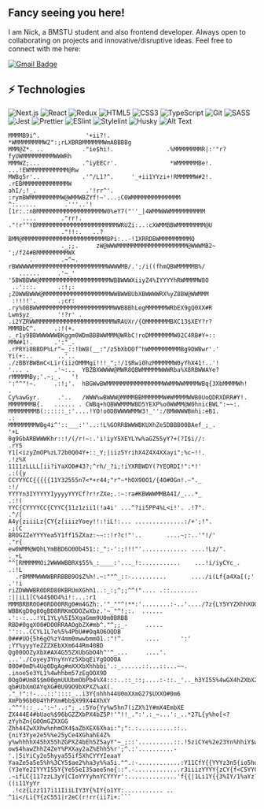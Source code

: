 ## Fancy seeing you here! 

I am Nick, a BMSTU student and also frontend developer. Always open to collaborating on projects and innovative/disruptive ideas. Feel free to connect with me here:

[![Gmail Badge](https://img.shields.io/badge/-klausanv@gmail.com-c14438?style=flat-square&logo=Gmail&logoColor=white&link=mailto:klausanv@gmail.com)](mailto:klausanv@gmail.com)

## ⚡ Technologies

![Next.js](https://img.shields.io/badge/-Next.js-black?style=flat-square&logo=next.js)
![React](https://img.shields.io/badge/-React-black?style=flat-square&logo=react)
![Redux](https://img.shields.io/badge/-Redux-8A2BE2?style=flat-square&logo=redux)
![HTML5](https://img.shields.io/badge/-HTML5-E34F26?style=flat-square&logo=html5&logoColor=white)
![CSS3](https://img.shields.io/badge/-CSS3-1572B6?style=flat-square&logo=css3)
![TypeScript](https://img.shields.io/badge/-TypeScript-black?style=flat-square&logo=typescript)
![Git](https://img.shields.io/badge/-Git-black?style=flat-square&logo=git)
![SASS](https://img.shields.io/badge/-SASS-white?style=flat-square&logo=sass)
![Jest](https://img.shields.io/badge/-Jest-black?style=flat-square&logo=jest)
![Prettier](https://img.shields.io/badge/-Prettier-402966?style=flat-square&logo=prettier)
![ESlint](https://img.shields.io/badge/-ESlint-6902de?style=flat-square&logo=eslint)
![Stylelint](https://img.shields.io/badge/-Stylelint-black?style=flat-square&logo=stylelint)
![Husky](https://img.shields.io/badge/-Husky-00f7ff?style=flat-square&logo=husky)
![Alt Text](https://media2.giphy.com/media/v1.Y2lkPTc5MGI3NjExbjF0Nnc2a2NlbXkzMzM3M25udW9yNjF6ejdpNGhrbGg5MjNrdzhiNiZlcD12MV9pbnRlcm5hbF9naWZfYnlfaWQmY3Q9Zw/XpDqg9dy0IoBh48rXp/giphy.gif)
```MMMMMMMBa:           .ibDRKO5r.           .~!RMMMMMMMMMOL!. ./RMMMMMMMWB5""/YC?+
MMMMB9i^.             '+ii?!.                *WMMMMMMMMW2":;rLXBRBMMMMMMWmABBBBg
MMM@Z*. ..           ."ie$hi!.               .%MMMMMMMMR|:'"r?fyUWMMMMMMMMMWWWRh
MMMWZ;...            .^iyEECr'.               *WMMMMMMBe!.  ...!EWMMMMMMMMMMM@Rw
MWBg5r'..            .'^/L1?^.     '_+ii1YYzi+!RMMMMMW#2!.    .rEBMMMMMMMMMMMMMW
ahI/;!_.              .'!rr^'. :rymBWMMMMMMMMMW@WMMWBZYf!~'...;C0WMMMMMMMMMMMMMM
^:......        .'''..'![1r:.:nBMMMMMMMMMMMMMMMMMMMW0%eY7("''_|4WMMWWWMMMMMMMMMM
    ....       ."rr!. ."!r""YBMMMMMMMMMMMMMMMMMMMMMMMWRUZi:..:cXWMMBBWMMMMMMMM@U
               ."!!:.   ..?BMM@MMMMMMMMMMMMMMMMMMMMMMMMBPi:..-!1XRRDBWMMMMMMMMMQ
               ._;;.     zW@WWWMMMMMMMMMMMMMMMMMMMM@WWWMB2~  ';/f24#BMMMMMMMMMWX
      .        .~^~.    rBWWWWWMMMMMMMMMMMMMMMMMMMMMWWWWMB/.';/i((fhmQBWMMMMMB%/
   ......     .'~_'    '5BWBBWW@MMMMMMMMMMMMMMMMMMMMWBBWWWXiiyZ4%IYYYYhRWMMMMW8O
 ..':::.      .:!;:    ;ZOWWBWWW@MMMMMMMMMMMMMMMMMMMWWBWWBUbXBWWWWRX%yZ8BW@WWMMM
 :!!!!'.      .;cr:   .ry%0BBWWMMMMMMMMMMMMMMMMMMMMMWWBBBhLegMMMMMMWRbEX9gQ0XX#R
Lwm$yz_       '!?r' . .i2YZRWWMMMMMMMMMMMMMMMMMMMMMMWRAUXr/{OMMMMMMMBXC13$XEY?r?
MMMBbC^.     .:!(+.  ._r1y9BBWWWWWWBKggm0WDmBBBWWMMM@WRbC!roDMMMMMMMW02C4RB#Y+::
MMW#1!.      .':"_. .rPRYi0BBDP%Lr"~_::!bW8(__:"/z5bXbDOf^hWMMMMMMMMMBg9DWBwr'.'
Yi(+:..       ..'.. ./zBBYBWBmC<Lir(iizOMMMgi!!!_";!/1$Rwi0hzMMMMMMW0yYhX41!..'!
'... .       .'~:..  YBZBXWWWW@MWR8QBWMMMMMWWWRba%X8RBWWAYe?rMMMMMBy;'.~;_.   '!
':^^"!~.     .:!;'.  hBGWwBWMMMMMMMMMMMMMMMMWWMMWWMMMMWBq{3XbMMMMWh!           .
Cy%awGyr.     .'..   /WWW%wBWWW@MMMMBBMMMMMMW#WMMMMWWB0UoQDRXDRR#Y!.            
MMMMMMMB{.   ...... . CWBq+hQBWWMMMWBD5YEXP%o0WWMM@W0hnicBWL":~~:.              
MMMMMMMMB(::::::_:'....!YO!o0DBWWWWMMW3!_'':/BMWWWWBmhi:eB1.                  .:
MMMMMMMMWBg4i^'::___:''..:!L%GORRBWWWBKUXhZe5DBBB00BAef_;_.                  '+L
0g9GbARBWWWKhr::!/(/r!~:.'i!iyY5XEYLYw%aGZ55yY?+(?I$i//:                    .rY5
Y1[<izyZmOP%zL72b0Q04Y+::_Y;|iiz5YrihX4Z4X4XXayi";%c~!!.                   .!z%X
1111zLLLL[ii?iYaXO0#43?;^rh/_?i;!iYXRBWDY(?YEORDI!":*!'                    .:({y
CCYYYCC{{{{{11Y32555n7<*+r44;"r"~*hOX90O1/{4O#OGn!.~"._                      :!/
YYYYn3IYYYYYIyyyyYYYCf?r!rZXe;.:~:ra#KBWWWMMBA4I/_...*_                     .:!(
YYC{CYYYYCC{CYYC{11z1zii1(!a4i' ...^?ii5PP4%L<i!'. .!7".                    .^/[
A4y{ziiiLz{CY{z[iiizYoey!!:!iL!:... ..............:/+';!".                  .;(C
BROGZZeYYYYea5Y1ff15ZXaz:~~::!r?c!"'..       ....~;:..'"!/'                 ."r{
ew0WMM@WQhLYmBBD6O00b451::_":-':;!!!"'............. ....!Lz/".              ._+L
^^[RMMMMMOi2WWWWBBRX$55%_:____:'..._!:...........    ...!i/iyCYc_.          .:!L
  .rBMMMWWWWBRRBBB9O$Z%h!.~:""^_::-..........       ..../i(Lf{a4Xa[(;'      .'!i
riZDWWWBR0DRD80KBRUmXGhh1..:_:;^;;^^!".... .::........ :||iL1[C%44$0O4%i!:...:r1
MMMBRBR0O#0RD00RRg0#m4GZh:.'"_""^!**:'........:-..'..../7z{LY5YYZXhhXOO0R9aY7zYe
WBBKgD0g80gBD8RRKmODOZwXbz.'~_"^!;:.  ......  .':-:...!YL1YLy%5I5XqaGmm9U0m0BRBB
RBD#0gqXO0#DO0RRAAOgbZX#mb^."^;;_-     .....    ''::..CCYL1L7e%5%4PbU##OqAO6OQDB
0###UO{5h6gO%zY4mm0mwwbmmO1.:"!^.      ....      ':' ;YY%yyyYeZZZXEbXXm644Rm40BD
Qg00OOZyXbX#AX4G55ZXUbGbO4h^'^_...     ....'.   ...'./Coyey3YnyYnYz5XbqEiYgOOO0A
00O#0mD%4Ug0DgAg#mXXXbXhhbbi'.:_......::...::...~~. .inoe5e3YL1%4whhbm57zEgOOX9D
0OgO#Um8$$m00gmUUUbmObPb4%X4:::..::_::;....:-::._'.._h3YI55%4wGX4hZXbX2zUmO00Am0
qb#UbXmOAYqXG#0U99O9bXPXZ%aX(. ."_!":!-...::'::::_..i3Y{nhhh44U0mXXmG27$UXXO#0m6
XmPb96b0U4YhPXm#bb$X99X44XhXY .^^"!::_..':~'..:";_.:5Yo{Yy%w5hn7(iZX%1Y#mX4EmbXE
ZX444E4#bUao%$96bGZZXbPX4bZ5P!'"!!_.":'.:_~...':_..*27L{y%ho[<?zYyhZn{GOOmGZXXGG
Zhh44ZwXXhw%nhmOX4$aZbXEX6Xhai:";":.:..........::..{niY3Yye2e5%%e25yCe4XGhahE4Z%
y%whhhhX45hX55hZGPXZ4bEh5Z5ayY"~_;::'..........::.!5ziCYe%2e23Yn%hhiY$wy2YCY%ZZ5
ow$4hawZhhZ4ZeY%PXXay2aZ%Ehh5%r';^.:'..........-'.|5iYiCy2o5hyya55if5XhCYYYIeaaY
YaaZe5a5e5%h%3CY5$ae2%ha3y%%a5i."^.:-............:Y11CfY{{YYYz3n5{io5ho1{C3yy%2Y
(Y3eYe2IYYYI55Y{Ye55eI35aee5ne{::".-.............r3iiizYYYY{zCY{f<C5YYC[L{YYY%ay
.~ifLC{117zzL3yY[CIoYYYyhnYCYYYr':..............'f{{|1Li1Y{{3%IY/1%aYz?((i11YyYr
 .!cz{Lzz117i11IiiLIY3Y{%IY{o1YY:........... .. ^1i</Li{Y{zC551|r2eC(r!rr(ii7i+:```
